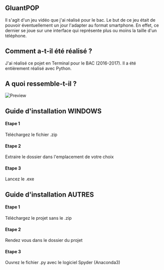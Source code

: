 
## GluantPOP
Il s'agit d'un jeu vidéo que j'ai réalisé pour le bac. Le but de ce jeu était de pouvoir éventuellement un jour l'adapter au format smartphone. En effet, ce dernier se joue sur une interface qui représente plus ou moins la taille d'un téléphone.

## Comment a-t-il été réalisé ?

J'ai réalisé ce pojet en Terminal pour le BAC (2016-2017). Il a été entièrement réalisé avec Python.

## A quoi ressemble-t-il ?

![Preview](https://github.com/ThomasCorcoral/Gluant_Pop/presentation.png)

## Guide d'installation WINDOWS

#### Etape 1
Téléchargez le fichier .zip

#### Etape 2
Extraire le dossier dans l'emplacement de votre choix

#### Etape 3
Lancez le .exe

## Guide d'installation AUTRES

#### Etape 1
Téléchargez le projet sans le .zip

#### Etape 2
Rendez vous dans le dossier du projet

#### Etape 3
Ouvrez le fichier .py avec le logiciel Spyder (Anaconda3)

